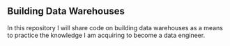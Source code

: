 ## Building Data Warehouses 

In this repository I will share code on building data warehouses as a means to practice the knowledge I am acquiring to become a data engineer. 
